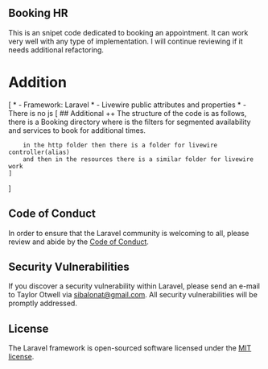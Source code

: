
## Booking HR

This is an snipet code dedicated to booking an appointment. It can work very well with any type of implementation. I will continue reviewing if it needs additional refactoring.

# Addition
[ 
    * - Framework: Laravel
    * - Livewire public attributes and properties
    * - There is no js
    [
        ## Additional ++
        The structure of the code is as follows, there is a Booking directory where is the filters for segmented availability and services to book for additional times. 
        
        in the http folder then there is a folder for livewire controller(alias)
        and then in the resources there is a similar folder for livewire work
    ]
]


## Code of Conduct

In order to ensure that the Laravel community is welcoming to all, please review and abide by the [Code of Conduct](https://laravel.com/docs/contributions#code-of-conduct).

## Security Vulnerabilities

If you discover a security vulnerability within Laravel, please send an e-mail to Taylor Otwell via [sibalonat@gmail.com](mailto:sibalonat@gmail.com). All security vulnerabilities will be promptly addressed.

## License

The Laravel framework is open-sourced software licensed under the [MIT license](https://opensource.org/licenses/MIT).
